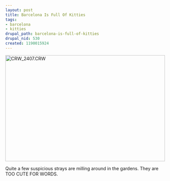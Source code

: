 ```yaml
--- 
layout: post
title: Barcelona Is Full Of Kitties
tags: 
- barcelona
- kitties
drupal_path: barcelona-is-full-of-kitties
drupal_nid: 530
created: 1190015924
---
```

<a href="http://www.flickr.com/photos/jeffeaton/1393701814/" title="Photo Sharing"><img src="http://farm2.static.flickr.com/1032/1393701814_c7299e8b01.jpg" width="500" height="332" alt="CRW_2407.CRW" /></a>



Quite a few suspicious strays are milling around in the gardens. They are TOO CUTE FOR WORDS.
